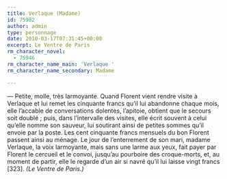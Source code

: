 ```yaml
---
title: Verlaque (Madame)
id: 75982
author: admin
type: personnage
date: 2010-03-17T07:31:45+00:00
excerpt: Le Ventre de Paris
rm_character_novel:
  - 75946
rm_character_name_main: 'Verlaque '
rm_character_name_secondary: Madame

---
```

— Petite, molle, très larmoyante. Quand Florent vient rendre visite à Verlaque et lui remet les cinquante francs qu&rsquo;il lui abandonne chaque mois, elle l&rsquo;accable de conversations dolentes, l&rsquo;apitoie, obtient que le secours soit doublé ; puis, dans l&rsquo;intervalle des visites, elle écrit souvent à celui qu&rsquo;elle nomme son sauveur, lui soutirant ainsi de petites sommes qu&rsquo;il envoie par la poste. Les cent cinquante francs mensuels du bon Florent passent ainsi au ménage. Le jour de l&rsquo;enterrement de son mari, madame Verlaque, la voix larmoyante, mais sans une larme aux yeux, fait payer par Florent le cercueil et le convoi, jusqu&rsquo;au pourboire des croque-morts, et, au moment de partir, elle le regarde d&rsquo;un air si navré qu&rsquo;il lui laisse vingt francs [323]. _(Le Ventre de Paris.)_